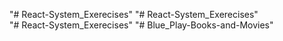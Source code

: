"# React-System_Exerecises" 
"# React-System_Exerecises"  
"# React-System_Exerecises" 
"# Blue_Play-Books-and-Movies" 
